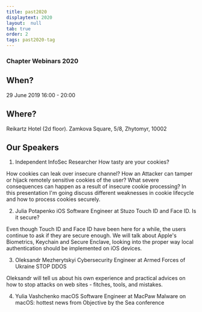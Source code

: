 ```yaml
---
title: past2020
displaytext: 2020
layout:  null
tab: true
order: 2
tags: past2020-tag
---
```

### Chapter Webinars 2020

## When?
29 June 2019
16:00 - 20:00

## Where?
Reikartz Hotel (2d floor). Zamkova Square, 5/8, Zhytomyr, 10002

## Our Speakers

1. Independent InfoSec Researcher
How tasty are your cookies?

How cookies can leak over insecure channel? How an Attacker can tamper or hijack remotely sensitive cookies of the user? What severe consequences can happen as a result of insecure cookie processing? In this presentation I'm going discuss different weaknesses in cookie lifecycle and how to process cookies securely.

2. Julia Potapenko
iOS Software Engineer at Stuzo
Touch ID and Face ID. Is it secure?

Even though Touch ID and Face ID have been here for a while, the users continue to ask if they are secure enough. We will talk about Apple's Biometrics, Keychain and Secure Enclave, looking into the proper way local authentication should be implemented on iOS devices.

3. Oleksandr Mezherytskyi
Cybersecurity Engineer at Armed Forces of Ukraine
STOP DDOS

Oleksandr will tell us about his own experience and practical advices on how to stop attacks on web sites - fitches, tools, and mistakes.

4. Yulia Vashchenko
macOS Software Engineer at MacPaw
Malware on macOS: hottest news from Objective by the Sea conference
